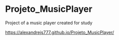 # Projeto_MusicPlayer
Project of a music player created for study

<a href="https://alexandrejs777.github.io/Projeto_MusicPlayer/">https://alexandrejs777.github.io/Projeto_MusicPlayer/</a>
